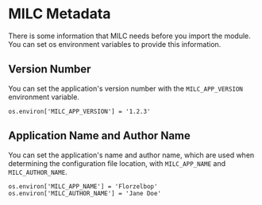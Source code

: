# MILC Metadata

There is some information that MILC needs before you import the module. You can set os environment variables to provide this information.

## Version Number

You can set the application's version number with the `MILC_APP_VERSION` environment variable.

    os.environ['MILC_APP_VERSION'] = '1.2.3'

## Application Name and Author Name

You can set the application's name and author name, which are used when determining the configuration file location, with `MILC_APP_NAME` and `MILC_AUTHOR_NAME`.

    os.environ['MILC_APP_NAME'] = 'Florzelbop'
    os.environ['MILC_AUTHOR_NAME'] = 'Jane Doe'
